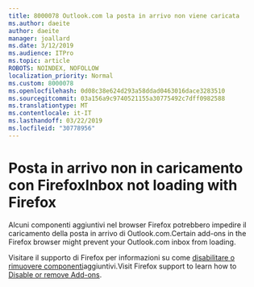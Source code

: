 ```yaml
---
title: 8000078 Outlook.com la posta in arrivo non viene caricata
ms.author: daeite
author: daeite
manager: joallard
ms.date: 3/12/2019
ms.audience: ITPro
ms.topic: article
ROBOTS: NOINDEX, NOFOLLOW
localization_priority: Normal
ms.custom: 8000078
ms.openlocfilehash: 0d08c38e624d293a58ddad0463016dace3283510
ms.sourcegitcommit: 03a156a9c9740521155a30775492c7dff0982588
ms.translationtype: MT
ms.contentlocale: it-IT
ms.lasthandoff: 03/22/2019
ms.locfileid: "30778956"
---
```

# <a name="inbox-not-loading-with-firefox"></a><span data-ttu-id="db198-102">Posta in arrivo non in caricamento con Firefox</span><span class="sxs-lookup"><span data-stu-id="db198-102">Inbox not loading with Firefox</span></span>

<span data-ttu-id="db198-103">Alcuni componenti aggiuntivi nel browser Firefox potrebbero impedire il caricamento della posta in arrivo di Outlook.com.</span><span class="sxs-lookup"><span data-stu-id="db198-103">Certain add-ons in the Firefox browser might prevent your Outlook.com inbox from loading.</span></span>
  
<span data-ttu-id="db198-104">Visitare il supporto di Firefox per informazioni su come [disabilitare o rimuovere componenti](https://support.mozilla.org/kb/disable-or-remove-add-ons)aggiuntivi.</span><span class="sxs-lookup"><span data-stu-id="db198-104">Visit Firefox support to learn how to [Disable or remove Add-ons](https://support.mozilla.org/kb/disable-or-remove-add-ons).</span></span>

